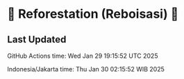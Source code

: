 
# 🌳 Reforestation (Reboisasi) 🌲

## Last Updated

GitHub Actions time: Wed Jan 29 19:15:52 UTC 2025

Indonesia/Jakarta time: Thu Jan 30 02:15:52 WIB 2025
